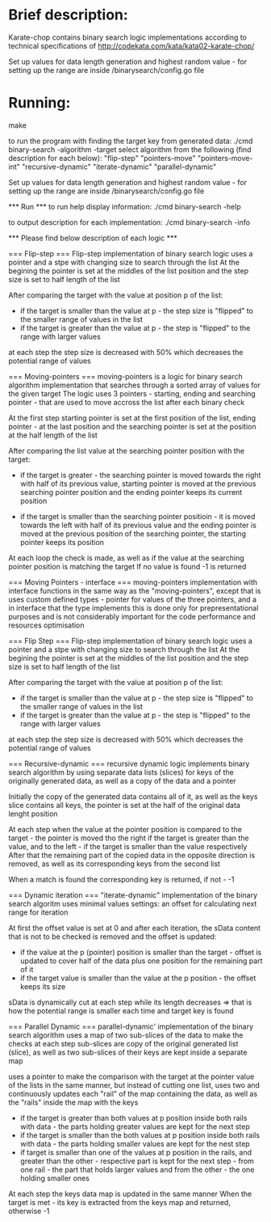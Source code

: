 # Brief description:
Karate-chop contains binary search logic implementations according to
technical specifications of 
http://codekata.com/kata/kata02-karate-chop/

Set up values for data length generation and highest random value - for setting up the range
are inside /binarysearch/config.go file 

# Running:
make

to run the program with finding the target key from generated data:
./cmd binary-search -algorithm <algorithm-name> -target <target-value>
select algorithm from the following (find description for each below):
    "flip-step"
    "pointers-move"
    "pointers-move-int"
    "recursive-dynamic"
    "iterate-dynamic"
    "parallel-dynamic"

Set up values for data length generation and highest random value - for setting up the range
are inside /binarysearch/config.go file 

*** Run ***
to run help display information:
./cmd binary-search -help

to output description for each implementation:
./cmd binary-search -info <algorithm-name>


*** Please find below description of each logic ***

=== Flip-step ===
Flip-step implementation of binary search logic uses a pointer and a stpe with changing size to
search through the list 
At the begining the pointer is set at the middles of the list position and the step size
is set to half length of the list

After comparing the target with the value at position p of the list:
* if the target is smaller than the value at p - the step size is "flipped" to the smaller range
of values in the list
* if the target is greater than the value at p - the step is "flipped" to the range with larger values

at each step the step size is decreased with 50% which decreases the potential range of values


=== Moving-pointers ===
moving-pointers is a logic for binary search algorithm implementation
that searches through a sorted array of values for the given target
The logic uses 3 pointers - starting, ending and searching pointer - that are used to move
accross the list after each binary check 

At the first step starting pointer is set at the first position of the list, ending pointer - 
at the last position and the searching pointer is set at the position at the half length of the list

After comparing the list value at the searching pointer position with the target:
* if the target is greater - the searching pointer is moved towards the right with 
half of its previous value, starting pointer is moved at the previous searching pointer position
and the ending pointer keeps its current position

* if the target is smaller than the searching pointer positioin - it is moved towards the left 
with half of its previous value and the ending pointer is moved at the previous position of the 
searching pointer, the starting pointer keeps its position

At each loop the check is made, as well as if the value at the searching pointer position is 
matching the target
If no value is found -1 is returned



=== Moving Pointers - interface ===
moving-pointers implementation with interface functions in the 
same way as the "moving-pointers", except that is uses custom defined
types - pointer for values of the three pointers, and a in interface
that the type implements
this is done only for prepresentational purposes and is not considerably important
for the code performance and resources optimisation


=== Flip Step ===
Flip-step implementation of binary search logic uses a pointer and a stpe with changing size to
search through the list 
At the begining the pointer is set at the middles of the list position and the step size
is set to half length of the list

After comparing the target with the value at position p of the list:
* if the target is smaller than the value at p - the step size is "flipped" to the smaller range
of values in the list
* if the target is greater than the value at p - the step is "flipped" to the range with larger values

at each step the step size is decreased with 50% which decreases the potential range of values


=== Recursive-dynamic ===
recursive dynamic logic implements binary search algorithm by using 
separate data lists (slices) for keys of the originally generated data, as well as 
a copy of the data and a pointer

Initially the copy of the generated data contains all of it, as well as the keys slice 
contains all keys, the pointer is set at the half of the original data lenght position

At each step when the value at the pointer position is compared to the target - 
the pointer is moved tho the right if the target is greater than the value, and to the left -
if the target is smaller than the value respectively
After that the remaining part of the copied data in the opposite direction is removed, as well
as its corresponding keys from the second list 

When a match is found the corresponding key is returned, if not - -1



=== Dynamic iteration ===
"iterate-dynamic" implementation of the binary search algoritm uses minimal values settings:
an offset for calculating next range for iteration

At first the offset value is set at 0 and after each iteration, the sData content that is not to be checked
is removed and the offset is updated:
* if the value at the p (pointer) position is smaller than the target - offset is updated to cover half of the 
data plus one position for the remaining part of it
* if the target value is smaller than the value at the p position - the offset keeps its size

sData is dynamically cut at each step while its length decreases => that is how the potential range is smaller each time
and target key is found 



=== Parallel Dynamic ===
parallel-dynamic' implementation of the binary search algorithm uses a map of two sub-slices of the data
to make the checks at each step
sub-slices are copy of the original generated list (slice), as well as two sub-slices of their keys are kept inside 
a separate map

uses a pointer to make the comparison with the target at the pointer value of the lists in the same manner,
but instead of cutting one list, uses two and continuously updates each "rail" of the map containing the data,
as well as the "rails" inside the map with the keys

* if the target is greater than both values at p position inside both rails with data - the parts holding 
greater values are kept for the next step
* if the target is smaller than the both values at p position inside both rails with data - the parts holding 
smaller values are kept for the nest step
* if target is smaller than one of the values at p position in the rails, and greater than the other - 
respective part is kept for the next step - from one rail - the part that holds larger values and from the other -
the one holding smaller ones

At each step the keys data map is updated in the same manner
When the target is met - its key is extracted from the keys map and returned, otherwise -1

